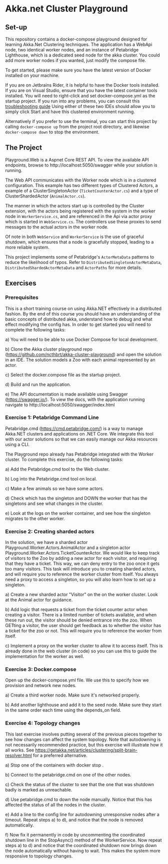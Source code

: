 # Akka.net Cluster Playground

## Set-up
This repository contains a docker-compose playground designed for learning Akka.Net Clustering techniques.
The application has a WebApi node, two identical worker nodes, and an instance of Petabridge Lighthouse, which is a dedicated seed node for the akka cluster.
You could add more worker nodes if you wanted, just modify the compose file.

To get started, please make sure you have the latest version of Docker installed on your machine.

If you are on Jetbrains Rider, it is helpful to have the Docker tools installed. 
If you are on Visual Studio, ensure that you have the latest container tools installed. You will need to right-click and set docker-compose.yml as the startup project. If you run into any problems,
you can consult this [troubleshooting guide](https://docs.microsoft.com/en-us/visualstudio/containers/vs-azure-tools-docker-troubleshooting-docker-errors?view=vs-2017)
Using either of these two IDEs should allow you to simply click Start and have this clustered environment running.  

Alternatively if you prefer to use the terminal, you can start this project by calling `docker-compose up` from the 
project root directory, and likewise `docker-compose down` to stop the environment.

## The Project
Playground.Web is a Aspnet Core REST API. To view the available API endpoints, browse to http://localhost:5050/swagger
while your solution is running. 

The Web API communicates with the Worker node which is in a clustered configuration. This example has two different 
types of Clustered Actors, a example of a ClusterSingletonActor (`TicketCounterActor.cs`) and a type of 
ClusterShardedActor (`AnimalActor.cs`).

The manner in which the actors start up is controlled by the Cluster extension, with the actors being registered with 
the system in the worker node in `WorkerService.cs`, and are referenced in the Api via actor proxy which is started in
`WebService.cs`. The controllers use these proxies to send messages to the actual actors in the worker node. 

Of note in both `WebService` and `WorkerService` is the use of graceful shutdown, which ensures that a node is gracefully
stopped, leading to a more reliable system. 

This project implements some of Petabridge's `ActorMetaData` patterns to reduce the likelihood of typos. 
Refer to `DistributedSingletonActorMetaData`, `DistributedShardedActorMetaData` and `ActorPaths` for more details.


## Exercises

### Prerequisites

This is a short training course on using Akka.NET effectively in a distributed fashion. By the end of this course you should have an understanding of the basic concepts of distributed akka, understand how to debug and what effect modifying the config has. In order to get started you will need to complete the following tasks:

a) You will need to be able to use Docker Compose for local development.

b) Clone the Akka cluster playground repo (https://github.com/ncthbrt/akka-cluster-playground) and open the solution in an IDE. The solution models a Zoo with each animal represented by an actor.

c) Select the docker.compose file as the startup project.

d) Build and run the application.

e) The API documentation is made available using Swagger (https://swagger.io/). To view the docs, with the application running navigate to http://localhost:5050/swagger/index.html


### Exercise 1: Petabridge Command Line

Petabridge.cmd (https://cmd.petabridge.com/) is a way to manage Akka.NET clusters and applications on .NET Core. We integrate this tool with our actor solutions so that we can easily manage our Akka resources using a CLI.

The Playground repo already has Petabridge integrated with the Worker cluster. To complete this exercise, do the following tasks:

a) Add the Petabridge.cmd tool to the Web cluster.

b) Log into the Petabridge.cmd tool on local.

c) Make a few animals so we have some actors.

d) Check which has the singleton and DOWN the worker that has the singletons and see what changes in the cluster.

e) Look at the logs on the worker container, and see how the singleton migrates to the other worker.


### Exercise 2: Creating sharded actors

In the solution, we have a sharded actor Playground.Worker.Actors.AnimalActor and a singleton actor Playground.Worker.Actors.TicketCounterActor. We would like to keep track of visitors to the Zoo by adding a new actor for each visitor, and requiring that they have a ticket. This way, we can deny entry to the zoo once it gets too many visitors. This task will introduce you to creating sharded actors, and will require you to reference the worker cluster from itself. You always need a proxy to access a singleton, so you will also learn how to set up a singleton.

a) Create a new sharded actor "Visitor" on the on the worker cluster. Look at the Animal actor for guidance.

b) Add logic that requests a ticket from the ticket counter actor when creating a visitor. There is a limited number of tickets available, and when these run out, the visitor should be denied entrance into the zoo. When GETting a visitor, the user should get feedback as to whether the visitor has a ticket for the zoo or not. This will require you to reference the worker from itself.

c) Implement a proxy on the worker cluster to allow it to access itself. This is already done in the web cluster (in code) so you can use this to guide the implementation for the worker as well.


### Exercise 3: Docker.compose

Open up the docker-compose.yml file. We use this to specify how we provision and network new nodes.

a) Create a third worker node. Make sure it's networked properly.

b) Add another lighthouse and add it to the seed node. Make sure they start in the same order each time using the depends_on field.


### Exercise 4: Topology changes

This last exercise involves putting several of the previous pieces together to see how changes can affect the system topology. Note that autodowning is not necessarily recommended practice, but this exercise will illustrate how it all works. See https://getakka.net/articles/clustering/split-brain-resolver.html for a preferred alternative.

a) Stop one of the containers with docker stop <containername>.

b) Connect to the petabridge.cmd on one of the other nodes.

c) Check the status of the cluster to see that the one that was shutdown badly is marked as unreachable.

d) Use petabridge.cmd to down the node manually. Notice that this has affected the status of all the nodes in the cluster.

e) Add a line to the config line for autodowning unresponsive nodes after a timeout. Repeat steps a) to d), and notice that the node is removed automatically.

f) Now fix it permanently in code by uncommenting the coordinated shutdown line in the StopAsync() method of the WorkerService. Now repeat steps a) to d) and notice that the coordinated shutdown now brings down the node automatically without having to wait. This makes the system more responsive to topology changes.
